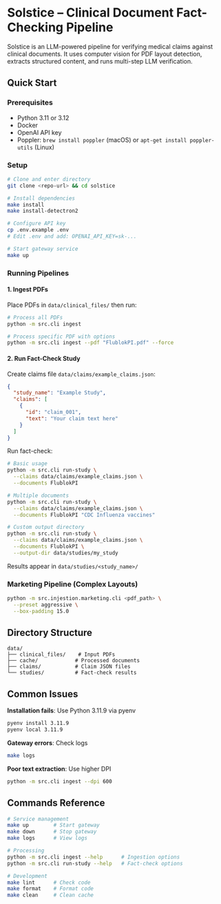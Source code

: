 # Solstice – Clinical Document Fact-Checking Pipeline

Solstice is an LLM-powered pipeline for verifying medical claims against clinical documents. It uses computer vision for PDF layout detection, extracts structured content, and runs multi-step LLM verification.

## Quick Start

### Prerequisites

- Python 3.11 or 3.12
- Docker
- OpenAI API key
- Poppler: `brew install poppler` (macOS) or `apt-get install poppler-utils` (Linux)

### Setup

```bash
# Clone and enter directory
git clone <repo-url> && cd solstice

# Install dependencies
make install
make install-detectron2

# Configure API key
cp .env.example .env
# Edit .env and add: OPENAI_API_KEY=sk-...

# Start gateway service
make up
```

### Running Pipelines

#### 1. Ingest PDFs

Place PDFs in `data/clinical_files/` then run:

```bash
# Process all PDFs
python -m src.cli ingest

# Process specific PDF with options
python -m src.cli ingest --pdf "FlublokPI.pdf" --force
```

#### 2. Run Fact-Check Study

Create claims file `data/claims/example_claims.json`:
```json
{
  "study_name": "Example Study",
  "claims": [
    {
      "id": "claim_001",
      "text": "Your claim text here"
    }
  ]
}
```

Run fact-check:
```bash
# Basic usage
python -m src.cli run-study \
  --claims data/claims/example_claims.json \
  --documents FlublokPI

# Multiple documents
python -m src.cli run-study \
  --claims data/claims/example_claims.json \
  --documents FlublokPI "CDC Influenza vaccines"

# Custom output directory
python -m src.cli run-study \
  --claims data/claims/example_claims.json \
  --documents FlublokPI \
  --output-dir data/studies/my_study
```

Results appear in `data/studies/<study_name>/`

### Marketing Pipeline (Complex Layouts)

```bash
python -m src.injestion.marketing.cli <pdf_path> \
  --preset aggressive \
  --box-padding 15.0
```

## Directory Structure

```
data/
├── clinical_files/    # Input PDFs
├── cache/            # Processed documents
├── claims/           # Claim JSON files
└── studies/          # Fact-check results
```

## Common Issues

**Installation fails**: Use Python 3.11.9 via pyenv
```bash
pyenv install 3.11.9
pyenv local 3.11.9
```

**Gateway errors**: Check logs
```bash
make logs
```

**Poor text extraction**: Use higher DPI
```bash
python -m src.cli ingest --dpi 600
```

## Commands Reference

```bash
# Service management
make up        # Start gateway
make down      # Stop gateway
make logs      # View logs

# Processing
python -m src.cli ingest --help      # Ingestion options
python -m src.cli run-study --help   # Fact-check options

# Development
make lint      # Check code
make format    # Format code
make clean     # Clean cache
```